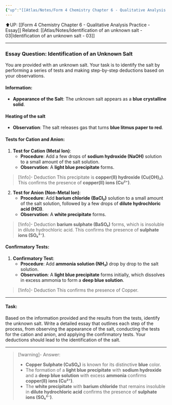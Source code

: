 ```yaml
---
{"up":"[[Atlas/Notes/Form 4 Chemistry Chapter 6 - Qualitative Analysis Practice - Essay\|Form 4 Chemistry Chapter 6 - Qualitative Analysis Practice - Essay]]","dg-publish":true,"permalink":"/atlas/notes/identification-of-an-unknown-salt-02/","dgPassFrontmatter":true}
---
```


⬆️UP: [[Form 4 Chemistry Chapter 6 - Qualitative Analysis Practice - Essay]]
Related: [[Atlas/Notes/Identification of an unknown salt - 03\|Identification of an unknown salt - 03]]

---

### Essay Question: Identification of an Unknown Salt

You are provided with an unknown salt. Your task is to identify the salt by performing a series of tests and making step-by-step deductions based on your observations. 
#### Information:
- **Appearance of the Salt**: The unknown salt appears as a **blue crystalline solid**.

#### Heating of the salt
- **Observation**: The salt releases gas that turns **blue litmus paper to red**. 

#### Tests for Cation and Anion:

1. **Test for Cation (Metal Ion)**:
    - **Procedure**: Add a few drops of **sodium hydroxide (NaOH)** solution to a small amount of the salt solution.
    - **Observation**: A **light blue precipitate** forms.
> [!info]- Deduction
>  This precipitate is **copper(II) hydroxide (Cu(OH)₂)**. This confirms the presence of **copper(II) ions (Cu²⁺)**.

2. **Test for Anion (Non-Metal Ion)**:
    - **Procedure**: Add **barium chloride (BaCl₂)** solution to a small amount of the salt solution, followed by a few drops of **dilute hydrochloric acid (HCl)**.
    - **Observation**: A **white precipitate** forms. 
> [!info]- Deduction
> **barium sulphate (BaSO₄)** forms, which is insoluble in dilute hydrochloric acid. This confirms the presence of **sulphate ions (SO₄²⁻)**.

#### Confirmatory Tests:

1. **Confirmatory Test**:
    - **Procedure**: Add **ammonia solution (NH₃)** drop by drop to the salt solution.
    - **Observation**: A **light blue precipitate** forms initially, which dissolves in excess ammonia to form a **deep blue solution**.
> [!info]- Deduction
> This confirms the presence of Copper. 


---

#### Task:
Based on the information provided and the results from the tests, identify the unknown salt. Write a detailed essay that outlines each step of the process, from observing the appearance of the salt, conducting the tests for the cation and anion, and applying the confirmatory tests. Your deductions should lead to the identification of the salt.


---

> [!warning]- Answer:
> - **Copper Sulphate (CuSO₄)** is known for its distinctive **blue** color.
> - The formation of a **light blue precipitate** with **sodium hydroxide** and a **deep blue solution** with excess **ammonia** confirms **copper(II) ions (Cu²⁺)**.
> - The **white precipitate** with **barium chloride** that remains insoluble in **dilute hydrochloric acid** confirms the presence of **sulphate ions (SO₄²⁻)**.
